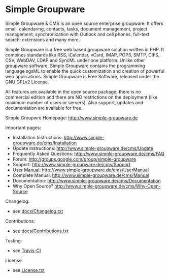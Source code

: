 Simple Groupware
================

Simple Groupware & CMS is an open source enterprise groupware.
It offers email, calendaring, contacts, tasks, document management, project management, synchronization with Outlook and cell phones, full-text search, extensions and many more.

Simple Groupware is a free web based groupware solution written in PHP.
It combines standards like RSS, iCalendar, vCard, IMAP, POP3, SMTP, CIFS, CSV, WebDAV, LDAP and SyncML under one platform.
Unlike other groupware software, Simple Groupware contains the programming language sgsML to enable the quick customization and creation of powerful web applications.
Simple Groupware is Free Software, released under the GNU GPLv2 License.

All features are available in the open source package, there is no commercial edition and there are NO restrictions on the deployment (like maximum number of users or servers).
Also support, updates and documentation are available for free. 

Simple Groupwre Homepage: http://www.simple-groupware.de

Important pages:

- Installation Instructions: http://www.simple-groupware.de/cms/Installation
- Update Instructions: http://www.simple-groupware.de/cms/Update
- Frequently Asked Questions: http://www.simple-groupware.de/cms/FAQ
- Forum: http://groups.google.com/group/simple-groupware
- Support: http://www.simple-groupware.de/cms/Support
- User Manual: http://www.simple-groupware.de/cms/UserManual
- Complete Manual: http://www.simple-groupware.de/cms/Manual
- Documentation: http://www.simple-groupware.de/cms/Documentation
- Why Open Source? http://www.simple-groupware.de/cms/Why-Open-Source

Changelog:

- see [docs/Changelog.txt](https://github.com/simplegroupware/Simple-Groupware/blob/master/docs/Changelog.txt)

Contributions:

- see [docs/Contributions.txt](https://github.com/simplegroupware/Simple-Groupware/blob/master/docs/Contributions.txt)

Testing:

- see [Travis-CI](https://travis-ci.org/simplegroupware/Simple-Groupware)

License:

- see [License.txt](https://github.com/simplegroupware/Simple-Groupware/blob/master/License.txt)